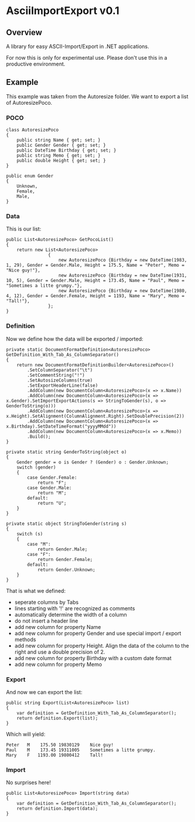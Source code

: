 AsciiImportExport v0.1
======================================================================

## Overview
A library for easy ASCII-Import/Export in .NET applications.

For now this is only for experimental use.
Please don't use this in a productive environment.

## Example
This example was taken from the Autoresize folder.
We want to export a list of AutoresizePoco.

### POCO
    class AutoresizePoco
    {
        public string Name { get; set; }
        public Gender Gender { get; set; }
        public DateTime Birthday { get; set; }
        public string Memo { get; set; }
        public double Height { get; set; }
    }

    public enum Gender
    {
        Unknown,
        Female,
        Male,
    }

### Data
This is our list:
	
	public List<AutoresizePoco> GetPocoList()
    {
        return new List<AutoresizePoco>
                    {
                        new AutoresizePoco {Birthday = new DateTime(1983, 1, 29), Gender = Gender.Male, Height = 175.5, Name = "Peter", Memo = "Nice guy!"},
                        new AutoresizePoco {Birthday = new DateTime(1931, 10, 5), Gender = Gender.Male, Height = 173.45, Name = "Paul", Memo = "Sometimes a litte grumpy."},
                        new AutoresizePoco {Birthday = new DateTime(1980, 4, 12), Gender = Gender.Female, Height = 1193, Name = "Mary", Memo = "Tall!"},
                    };
    }


### Definition

Now we define how the data will be exported / imported:

    private static DocumentFormatDefinition<AutoresizePoco> GetDefinition_With_Tab_As_ColumnSeparator()
    {
        return new DocumentFormatDefinitionBuilder<AutoresizePoco>()
            .SetColumnSeparator("\t")
            .SetCommentString("!")
            .SetAutosizeColumns(true)
            .SetExportHeaderLine(false)
            .AddColumn(new DocumentColumn<AutoresizePoco>(x => x.Name))
            .AddColumn(new DocumentColumn<AutoresizePoco>(x => x.Gender).SetImportExportActions(s => StringToGender(s), o => GenderToString(o)))
            .AddColumn(new DocumentColumn<AutoresizePoco>(x => x.Height).SetAlignment(ColumnAlignment.Right).SetDoublePrecision(2))
            .AddColumn(new DocumentColumn<AutoresizePoco>(x => x.Birthday).SetDateTimeFormat("yyyyMMdd"))
            .AddColumn(new DocumentColumn<AutoresizePoco>(x => x.Memo))
            .Build();
    }
    
    private static string GenderToString(object o)
    {
        Gender gender = o is Gender ? (Gender) o : Gender.Unknown;
        switch (gender)
        {
            case Gender.Female:
                return "F";
            case Gender.Male:
                return "M";
            default:
                return "U";
        }
    }

    private static object StringToGender(string s)
    {
        switch (s)
        {
            case "M":
                return Gender.Male;
            case "F":
                return Gender.Female;
            default:
                return Gender.Unknown;
        }
    }
    
That is what we defined:

* seperate columns by Tabs
* lines starting with '!' are recognized as comments
* automatically determine the width of a column
* do not insert a header line
* add new column for property Name
* add new column for property Gender and use special import / export methods
* add new column for property Height. Align the data of the column to the right and use a double precision of 2.
* add new column for property Birthday with a custom date format
* add new column for property Memo


### Export

And now we can export the list:

	public string Export(List<AutoresizePoco> list)
	{
	    var definition = GetDefinition_With_Tab_As_ColumnSeparator();
	    return definition.Export(list);
	}

Which will yield:

	Peter	M	 175.50	19830129	Nice guy!
	Paul 	M	 173.45	19311005	Sometimes a litte grumpy.
	Mary 	F	1193.00	19800412	Tall!
	
### Import

No surprises here!

	public List<AutoresizePoco> Import(string data)
	{
	    var definition = GetDefinition_With_Tab_As_ColumnSeparator();
	    return definition.Import(data);
	}
